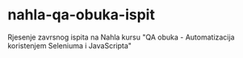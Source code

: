 # nahla-qa-obuka-ispit
Rjesenje zavrsnog ispita na Nahla kursu "QA obuka - Automatizacija koristenjem Seleniuma i JavaScripta"
